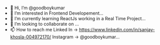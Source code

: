 - 👋 Hi, I’m @goodboykumar
- 👀 I’m interested in Frontend Developement...
- 🌱 I’m currently learning ReactJs working in a  Real Time Project...
- 💞️ I’m looking to collaborate on ...
- 📫 How to reach me Linked In -> https://www.linkedin.com/in/sanjay-khosla-004972170/   Instagram -> @goodboykumar...

<!---
goodboykumar/goodboykumar is a ✨ special ✨ repository because its `README.md` (this file) appears on your GitHub profile.
You can click the Preview link to take a look at your changes.
--->
